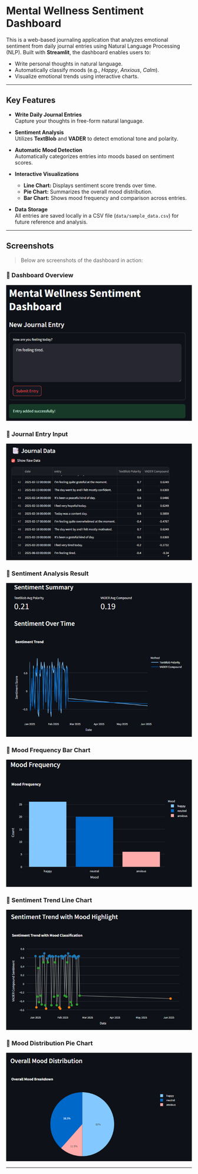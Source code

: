 # **Mental Wellness Sentiment Dashboard**

This is a web-based journaling application that analyzes emotional sentiment from daily journal entries using Natural Language Processing (NLP). Built with **Streamlit**, the dashboard enables users to:

- Write personal thoughts in natural language.
- Automatically classify moods (e.g., *Happy*, *Anxious*, *Calm*).
- Visualize emotional trends using interactive charts.

---

## **Key Features**

- **Write Daily Journal Entries**  
  Capture your thoughts in free-form natural language.

- **Sentiment Analysis**  
  Utilizes **TextBlob** and **VADER** to detect emotional tone and polarity.

- **Automatic Mood Detection**  
  Automatically categorizes entries into moods based on sentiment scores.

- **Interactive Visualizations**
  - **Line Chart:** Displays sentiment score trends over time.
  - **Pie Chart:** Summarizes the overall mood distribution.
  - **Bar Chart:** Shows mood frequency and comparison across entries.

- **Data Storage**  
  All entries are saved locally in a CSV file (`data/sample_data.csv`) for future reference and analysis.

---

## **Screenshots**

> Below are screenshots of the dashboard in action:

### 🔹 Dashboard Overview  
![Dashboard](images/mood_dashboard.png)

### 🔹 Journal Entry Input  
![Journal Entry](images/data_entry.png)

### 🔹 Sentiment Analysis Result  
![Sentiment Analysis](images/sentiment.png)

### 🔹 Mood Frequency Bar Chart  
![Bar Chart](images/barchart.png)

### 🔹 Sentiment Trend Line Chart  
![Line Chart](images/linechart.png)

### 🔹 Mood Distribution Pie Chart  
![Pie Chart](images/piechart.png)

---
